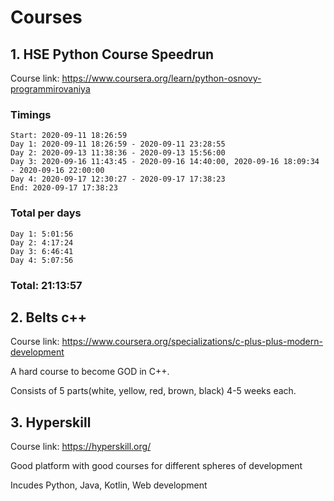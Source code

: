 # Courses
## 1. HSE Python Course Speedrun
Course link: https://www.coursera.org/learn/python-osnovy-programmirovaniya

### Timings
```
Start: 2020-09-11 18:26:59
Day 1: 2020-09-11 18:26:59 - 2020-09-11 23:28:55
Day 2: 2020-09-13 11:38:36 - 2020-09-13 15:56:00
Day 3: 2020-09-16 11:43:45 - 2020-09-16 14:40:00, 2020-09-16 18:09:34 - 2020-09-16 22:00:00
Day 4: 2020-09-17 12:30:27 - 2020-09-17 17:38:23
End: 2020-09-17 17:38:23
```

### Total per days
```
Day 1: 5:01:56
Day 2: 4:17:24
Day 3: 6:46:41
Day 4: 5:07:56
```

### Total: 21:13:57

## 2. Belts c++
Course link: https://www.coursera.org/specializations/c-plus-plus-modern-development

A hard course to become GOD in C++.

Consists of 5 parts(white, yellow, red, brown, black) 4-5 weeks each.
## 3. Hyperskill
Course link: https://hyperskill.org/

Good platform with good courses for different spheres of development

Incudes Python, Java, Kotlin, Web development